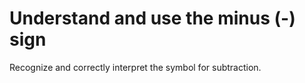 # Understand and use the minus (-) sign

Recognize and correctly interpret the symbol for subtraction.
